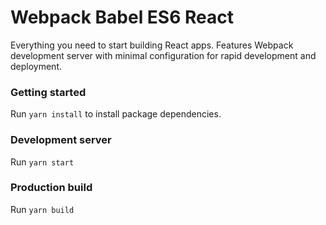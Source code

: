 # Webpack Babel ES6 React

Everything you need to start building React apps. Features Webpack development server with minimal configuration for rapid development and deployment.

### Getting started

Run `yarn install` to install package dependencies.

### Development server

Run `yarn start`

### Production build

Run `yarn build`

